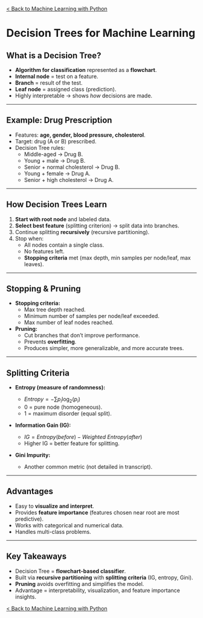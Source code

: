 [< Back to Machine Learning with Python](../../README.md)

# Decision Trees for Machine Learning

## What is a Decision Tree?

- **Algorithm for classification** represented as a **flowchart**.
- **Internal node** = test on a feature.
- **Branch** = result of the test.
- **Leaf node** = assigned class (prediction).
- Highly interpretable → shows _how_ decisions are made.

---

## Example: Drug Prescription

- Features: **age, gender, blood pressure, cholesterol**.
- Target: drug (A or B) prescribed.
- Decision Tree rules:
  - Middle-aged → Drug B.
  - Young + male → Drug B.
  - Senior + normal cholesterol → Drug B.
  - Young + female → Drug A.
  - Senior + high cholesterol → Drug A.

---

## How Decision Trees Learn

1. **Start with root node** and labeled data.
2. **Select best feature** (splitting criterion) → split data into branches.
3. Continue splitting **recursively** (recursive partitioning).
4. Stop when:
   - All nodes contain a single class.
   - No features left.
   - **Stopping criteria** met (max depth, min samples per node/leaf, max leaves).

---

## Stopping & Pruning

- **Stopping criteria:**
  - Max tree depth reached.
  - Minimum number of samples per node/leaf exceeded.
  - Max number of leaf nodes reached.
- **Pruning:**
  - Cut branches that don’t improve performance.
  - Prevents **overfitting**.
  - Produces simpler, more generalizable, and more accurate trees.

---

## Splitting Criteria

- **Entropy (measure of randomness):**

  - $Entropy = -\sum p_i \log_2(p_i)$
  - 0 = pure node (homogeneous).
  - 1 = maximum disorder (equal split).

- **Information Gain (IG):**

  - $IG = Entropy(before) - Weighted\ Entropy(after)$
  - Higher IG = better feature for splitting.

- **Gini Impurity:**
  - Another common metric (not detailed in transcript).

---

## Advantages

- Easy to **visualize and interpret**.
- Provides **feature importance** (features chosen near root are most predictive).
- Works with categorical and numerical data.
- Handles multi-class problems.

---

## Key Takeaways

- Decision Tree = **flowchart-based classifier**.
- Built via **recursive partitioning** with **splitting criteria** (IG, entropy, Gini).
- **Pruning** avoids overfitting and simplifies the model.
- Advantage = interpretability, visualization, and feature importance insights.

[< Back to Machine Learning with Python](../../README.md)
